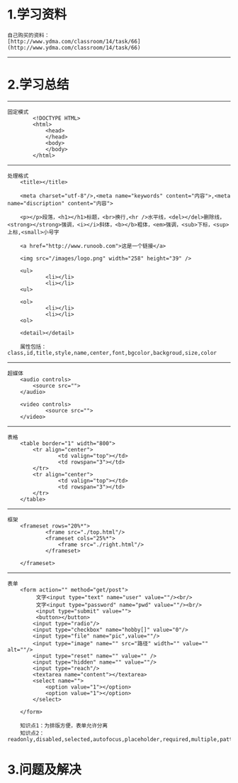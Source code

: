 # 1.学习资料 #
	自己购买的资料：
	[http://www.ydma.com/classroom/14/task/66](http://www.ydma.com/classroom/14/task/66)

----------

# 2.学习总结 #

----------

	固定模式
			<!DOCTYPE HTML>
			<html>
				<head>
				</head>
				<body>
				</body>
			</html>

----------

	处理格式
		<title></title>

		<meta charset="utf-8"/>,<meta name="keywords" content="内容">,<meta name="discription" content="内容">

		<p></p>段落，<h1></h1>标题，<br>换行,<hr />水平线，<del></del>删除线，<strong></strong>强调，<i></i>斜体，<b></b>粗体，<em>强调，<sub>下标，<sup>上标,<small>小号字

		<a href="http://www.runoob.com">这是一个链接</a>

		<img src="/images/logo.png" width="258" height="39" />

		<ul>
				<li></li>
				<li></li>
		<ul>

		<ol>
				<li></li>
				<li></li>
		<ol>

		<detail></detail>

		属性包括：class,id,title,style,name,center,font,bgcolor,backgroud,size,color

----------

	超媒体
		<audio controls>
			<source src="">
		</audio>

		<video controls>
				<source src="">
		</video>

----------

	表格
		<table border="1" width="800">
			<tr align="center">
					<td valign="top"></td>
					<td rowspan="3"></td>
			</tr>
			<tr align="center">
					<td valign="top"></td>
					<td rowspan="3"></td>
			</tr>
		</table>
	
----------	

	框架
		<frameset rows="20%*">
				<frame src="./top.html"/>
				<frameset cols="25%*">
					<frame src="./right.html"/>
				</frameset>
		
		</frameset>

----------
	表单
		<form action="" method="get/post">
			 文字<input type="text" name="user" value=""/><br/>
			 文字<input type="password" name="pwd" value=""/><br/>
			 <input type="submit" value="">
			 <button></button>
			<input type="radio"/>
			<input type="checkbox" name="hobby[]" value="0"/>
			<input type="file" name="pic",value=""/>
			<input type="image" name="" src="路径" width="" value="" alt=""/>
			<input type="reset" name="" value="" />
			<input type="hidden" name="" value=""/>
			<input type="reach"/>
			<textarea name="content"></textarea>
			<select name="">
				<option value="1"></option>
				<option value="1"></option>
			</select>

		</form>
		
		知识点1：为排版方便，表单允许分离
		知识点2：readonly,disabled,selected,autofocus,placeholder,required,multiple,pattern,step,min,max,tabindex,contentEditable

# 3.问题及解决 #